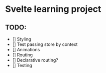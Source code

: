 # Svelte learning project

## TODO:

- [] Styling
- [] Test passing store by context
- [] Animations
- [] Routing
- [] Declarative routing?
- [] Testing
